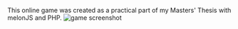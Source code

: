 This online game was created as a practical part of my Masters' Thesis with melonJS and PHP. 
![game screenshot](https://yuliacech.com/assets/img/projects/compound_game.png)
